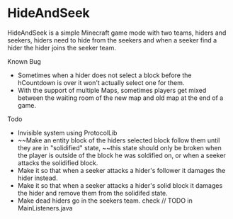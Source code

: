 # HideAndSeek
HideAndSeek is a simple Minecraft game mode with two teams, hiders and seekers, hiders need to hide from the seekers and when a seeker find a hider the hider joins the seeker team.

Known Bug
- Sometimes when a hider does not select a block before the hCountdown is over it won't actually select one for them.
- With the support of multiple Maps, sometimes players get mixed between the waiting room of the new map and old map at the end of a game.

Todo
- Invisible system using ProtocolLib
- ~~Make an entity block of the hiders selected block follow them until they are in "solidified" state, 
  ~~this state should only be broken when the player is outside of the block he was soldified on, or when a seeker attacks the solidified block.
- Make it so that when a seeker attacks a hider's follower it damages the hider instead.
- Make it so that when a seeker attacks a hider's solid block it damages the hider and remove them from the solidifed state.
- Make dead hiders go in the seekers team. check // TODO in MainListeners.java

